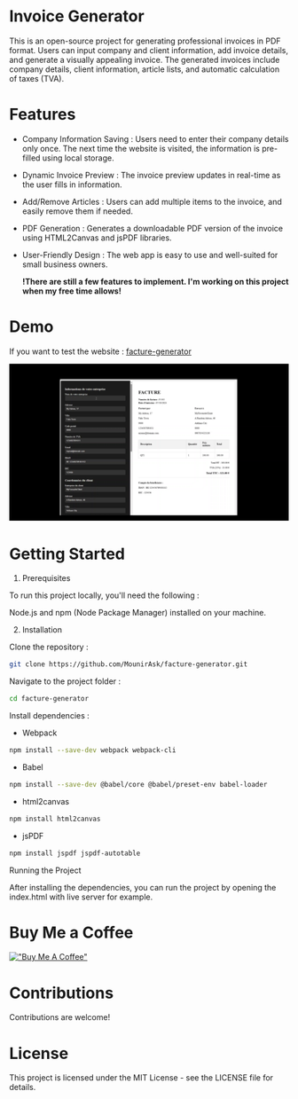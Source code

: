# Invoice Generator

This is an open-source project for generating professional invoices in PDF format. Users can input company and client information, add invoice details, and generate a visually appealing invoice. The generated invoices include company details, client information, article lists, and automatic calculation of taxes (TVA).

# Features

- Company Information Saving : Users need to enter their company details only once. The next time the website is visited, the information is pre-filled using local storage.

- Dynamic Invoice Preview : The invoice preview updates in real-time as the user fills in information.

- Add/Remove Articles : Users can add multiple items to the invoice, and easily remove them if needed.

- PDF Generation : Generates a downloadable PDF version of the invoice using HTML2Canvas and jsPDF libraries.

- User-Friendly Design : The web app is easy to use and well-suited for small business owners.

  **!There are still a few features to implement. I'm working on this project when my free time allows!**

# Demo 
If you want to test the website : [facture-generator](https://mounirask.github.io/facture-generator/)

![](https://github.com/MounirAsk/facture-generator/blob/main/Demo_GIF.gif)



# Getting Started

1) Prerequisites

To run this project locally, you'll need the following :

Node.js and npm (Node Package Manager) installed on your machine.

2) Installation

Clone the repository : 

```bash
git clone https://github.com/MounirAsk/facture-generator.git
```

Navigate to the project folder :
```bash
cd facture-generator
```

Install dependencies :
- Webpack
```bash
npm install --save-dev webpack webpack-cli
```
- Babel
```bash
npm install --save-dev @babel/core @babel/preset-env babel-loader
```
- html2canvas
```bash
npm install html2canvas
```
- jsPDF
```bash
npm install jspdf jspdf-autotable
```

Running the Project

After installing the dependencies, you can run the project by opening the index.html with live server for example.

# Buy Me a Coffee

[!["Buy Me A Coffee"](https://www.buymeacoffee.com/assets/img/custom_images/orange_img.png)](https://buymeacoffee.com/mounirask)


# Contributions

Contributions are welcome!


# License

This project is licensed under the MIT License - see the LICENSE file for details.


